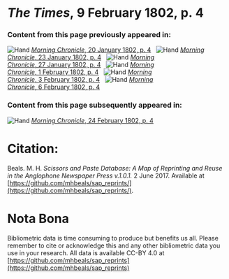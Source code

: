 # *The Times*, 9 February 1802, p. 4  
  
### Content from this page previously appeared in:  
![Hand](http://scissorsandpaste.net/wp-content/uploads/2017/06/smallhandpointer.png) [*Morning Chronicle*, 20 January 1802, p. 4](https://mhbeals.github.io/sap_html/Morning-Chronicle/Morning-Chronicle-20-January-1802-p-4)  
![Hand](http://scissorsandpaste.net/wp-content/uploads/2017/06/smallhandpointer.png) [*Morning Chronicle*, 23 January 1802, p. 4](https://mhbeals.github.io/sap_html/Morning-Chronicle/Morning-Chronicle-23-January-1802-p-4)  
![Hand](http://scissorsandpaste.net/wp-content/uploads/2017/06/smallhandpointer.png) [*Morning Chronicle*, 27 January 1802, p. 4](https://mhbeals.github.io/sap_html/Morning-Chronicle/Morning-Chronicle-27-January-1802-p-4)  
![Hand](http://scissorsandpaste.net/wp-content/uploads/2017/06/smallhandpointer.png) [*Morning Chronicle*, 1 February 1802, p. 4](https://mhbeals.github.io/sap_html/Morning-Chronicle/Morning-Chronicle-1-February-1802-p-4)  
![Hand](http://scissorsandpaste.net/wp-content/uploads/2017/06/smallhandpointer.png) [*Morning Chronicle*, 3 February 1802, p. 4](https://mhbeals.github.io/sap_html/Morning-Chronicle/Morning-Chronicle-3-February-1802-p-4)  
![Hand](http://scissorsandpaste.net/wp-content/uploads/2017/06/smallhandpointer.png) [*Morning Chronicle*, 6 February 1802, p. 4](https://mhbeals.github.io/sap_html/Morning-Chronicle/Morning-Chronicle-6-February-1802-p-4)  
  
### Content from this page subsequently appeared in:  
![Hand](http://scissorsandpaste.net/wp-content/uploads/2017/06/smallhandpointer.png) [*Morning Chronicle*, 24 February 1802, p. 4](https://mhbeals.github.io/sap_html/Morning-Chronicle/Morning-Chronicle-24-February-1802-p-4)  


# Citation: 

Beals. M. H. *Scissors and Paste Database: A Map of Reprinting and Reuse in the Anglophone Newspaper Press v.1.0.1.* 2 June 2017. Available at [https://github.com/mhbeals/sap_reprints/](https://github.com/mhbeals/sap_reprints/). 

# Nota Bona

Bibliometric data is time consuming to produce but benefits us all. Please remember to cite or acknowledge this and any other bibliometric data you use in your research. All data is available CC-BY 4.0 at [https://github.com/mhbeals/sap_reprints](https://github.com/mhbeals/sap_reprints)